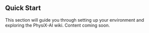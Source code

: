 ## Quick Start

This section will guide you through setting up your environment and exploring the PhysiX-AI wiki. Content coming soon.

